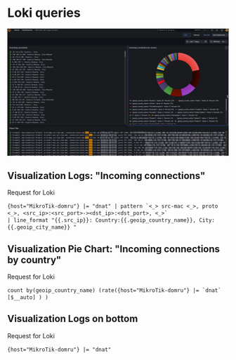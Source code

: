 # Loki queries

![Loki dashboard](loki_dashboard.png)

## Visualization Logs: "Incoming connections"

Request for Loki
```
{host="MikroTik-domru"} |= "dnat" | pattern `<_> src-mac <_>, proto <_>, <src_ip>:<src_port>-><dst_ip>:<dst_port>, <_>`
| line_format "{{.src_ip}}: Country:{{.geoip_country_name}}, City:{{.geoip_city_name}} "
```

## Visualization Pie Chart: "Incoming connections by country"

Request for Loki
```
count by(geoip_country_name) (rate({host="MikroTik-domru"} |= `dnat` [$__auto] ) )
```

## Visualization Logs on bottom

Request for Loki
```
{host="MikroTik-domru"} |= "dnat" 
```

